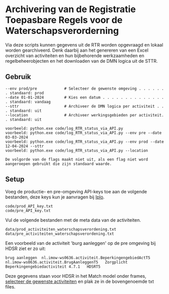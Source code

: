 # Archivering van de Registratie Toepasbare Regels voor de Waterschapsverorderning

Via deze scripts kunnen gegevens uit de RTR worden opgevraagd en lokaal worden gearchiveerd. Denk daarbij aan het genereren van een Excel overzicht van activiteiten en hun bijbehorende werkzaamheden en regelbeheerobjecten en het downloaden van de DMN logica uit de STTR. 

## Gebruik
```
--env prod/pre            # Selecteer de gewenste omgeving . . . . . . . standaard: prod
--date 01-01-2024         # Kies een datum . . . . . . . . . . . . . . . standaard: vandaag
--sttr                    # Archiveer de DMN logica per activiteit . . . standaard: uit
--location                # Archiveer werkingsgebieden per activiteit. . standaard: uit

voorbeeld: python.exe code/log_RTR_status_via_API.py
voorbeeld: python.exe code/log_RTR_status_via_API.py --env pre --date 03-03-2024
voorbeeld: python.exe code/log_RTR_status_via_API.py --env prod --date 12-04-2024 --sttr
voorbeeld: python.exe code/log_RTR_status_via_API.py --location

De volgorde van de flags maakt niet uit, als een flag niet word aangeroepen gebruikt die zijn standaard waarde.
```

## Setup
Voeg de productie- en pre-omgeving API-keys toe aan de volgende bestanden, deze keys kun je aanvragen bij [Iplo](https://aandeslagmetdeomgevingswet.nl/ontwikkelaarsportaal/api-register/api/omgevingsdocument-toepasbaar-opvragen/).
```
code/prod_API_key.txt
code/pre_API_key.txt
```
Vul de volgende bestanden met de meta data van de activiteiten.
```
data/prod_activiteiten_waterschapsverordening.txt
data/pre_activiteiten_waterschapsverordening.txt
```
Een voorbeeld van de activiteit 'burg aanleggen' op de pre omgeving bij HDSR ziet er zo uit:
```
brug aanleggen	nl.imow-ws0636.activiteit.BeperkingengebiedActT5	nl.imow-ws0636.activiteit.BrugAanleggenT5	Zorgplicht	Beperkingengebiedactiviteit	4.7.1	HDSRT5
```
Deze gegevens staan voor HDSR in het Match model onder frames, [selecteer de gewenste activiteiten](./data/Match_activiteiten_frame.PNG) en plak ze in de bovengenoemde txt files.


